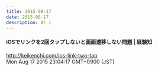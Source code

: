 ```yaml
---
title: 2015-08-17
date: 2015-08-17
description: B! 1
---
```


####  iOSでリンクを2回タップしないと画面遷移しない問題 | 経験知
http://keikenchi.com/ios-link-two-tap<br>
Mon Aug 17 2015 23:04:17 GMT+0900 (JST)<br>



